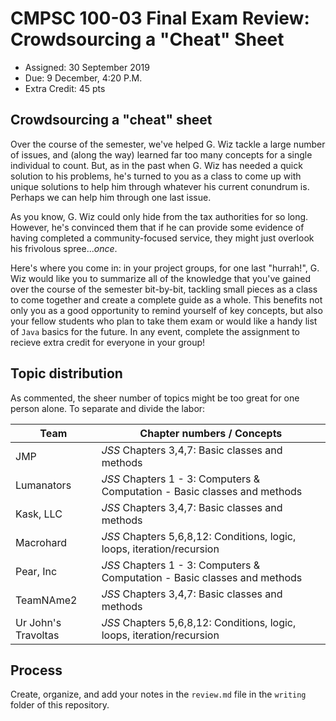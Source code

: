 # CMPSC 100-03 Final Exam Review: Crowdsourcing a "Cheat" Sheet

* Assigned: 30 September 2019
* Due: 9 December, 4:20 P.M. 
* Extra Credit: 45 pts

## Crowdsourcing a "cheat" sheet

Over the course of the semester, we've helped G. Wiz tackle a large number of issues, and (along the way) learned far too many concepts for a single individual to count. But, as in the past when G. Wiz has needed a quick solution to his problems, he's turned to you as a class to come up with unique solutions to help him through whatever his current conundrum is. Perhaps we can help him through one last issue.

As you know, G. Wiz could only hide from the tax authorities for so long. However, he's convinced them that if he can provide some evidence of having completed a community-focused service, they might just overlook his frivolous spree..._once_.

Here's where you come in: in your project groups, for one last "hurrah!", G. Wiz would like you to summarize all of the knowledge that you've gained over the course of the semester bit-by-bit, tackling small pieces as a class to come together and create a complete guide as a whole. This benefits not only you as a good opportunity to remind yourself of key concepts, but also your fellow students who plan to take them exam or would like a handy list of `Java` basics for the future. In any event, complete the assignment to recieve extra credit for everyone in your group!

## Topic distribution

As commented, the sheer number of topics might be too great for one person alone. To separate and divide the labor:

| Team                | Chapter numbers / Concepts |
|---------------------|----------------------------|
| JMP                 | _JSS_ Chapters 3,4,7: Basic classes and methods |
| Lumanators          | _JSS_ Chapters 1 - 3: Computers & Computation - Basic classes and methods |
| Kask, LLC           | _JSS_ Chapters 3,4,7: Basic classes and methods  |
| Macrohard           | _JSS_ Chapters 5,6,8,12: Conditions, logic, loops, iteration/recursion |
| Pear, Inc           | _JSS_ Chapters 1 - 3: Computers & Computation - Basic classes and methods |
| TeamNAme2           | _JSS_ Chapters 3,4,7: Basic classes and methods |
| Ur John's Travoltas | _JSS_ Chapters 5,6,8,12: Conditions, logic, loops, iteration/recursion |

## Process

Create, organize, and add your notes in the `review.md` file in the `writing` folder of this repository.